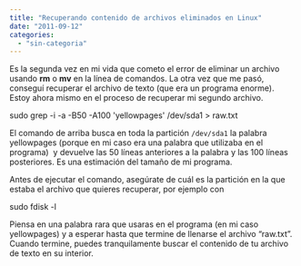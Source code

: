 ```yaml
---
title: "Recuperando contenido de archivos eliminados en Linux"
date: "2011-09-12"
categories: 
  - "sin-categoria"
---
```


Es la segunda vez en mi vida que cometo el error de eliminar un archivo usando **rm** o **mv** en la línea de comandos. La otra vez que me pasó, conseguí recuperar el archivo de texto (que era un programa enorme). Estoy ahora mismo en el proceso de recuperar mi segundo archivo.

sudo grep -i -a -B50 -A100 'yellowpages' /dev/sda1 > raw.txt

El comando de arriba busca en toda la partición `/dev/sda1` la palabra yellowpages (porque en mi caso era una palabra que utilizaba en el programa)  y devuelve las 50 líneas anteriores a la palabra y las 100 líneas posteriores. Es una estimación del tamaño de mi programa.

Antes de ejecutar el comando, asegúrate de cuál es la partición en la que estaba el archivo que quieres recuperar, por ejemplo con

sudo fdisk -l

Piensa en una palabra rara que usaras en el programa (en mi caso yellowpages) y a esperar hasta que termine de llenarse el archivo “raw.txt”. Cuando termine, puedes tranquilamente buscar el contenido de tu archivo de texto en su interior.
